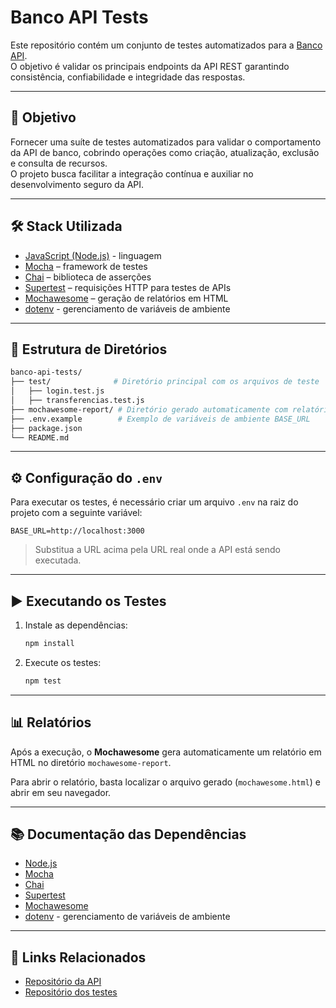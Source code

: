 # Banco API Tests

Este repositório contém um conjunto de testes automatizados para a [Banco API](https://github.com/danicsl23/banco-api).  
O objetivo é validar os principais endpoints da API REST garantindo consistência, confiabilidade e integridade das respostas.

---

## 🚀 Objetivo

Fornecer uma suíte de testes automatizados para validar o comportamento da API de banco, cobrindo operações como criação, atualização, exclusão e consulta de recursos.  
O projeto busca facilitar a integração contínua e auxiliar no desenvolvimento seguro da API.

---

## 🛠️ Stack Utilizada

- [JavaScript (Node.js)](https://nodejs.org/) - linguagem 
- [Mocha](https://mochajs.org/) – framework de testes  
- [Chai](https://www.chaijs.com/) – biblioteca de asserções  
- [Supertest](https://github.com/ladjs/supertest) – requisições HTTP para testes de APIs  
- [Mochawesome](https://github.com/adamgruber/mochawesome) – geração de relatórios em HTML  
- [dotenv](https://github.com/motdotla/dontenv) - gerenciamento de variáveis de ambiente
---

## 📂 Estrutura de Diretórios

```bash
banco-api-tests/
├── test/              # Diretório principal com os arquivos de teste
│   ├── login.test.js
│   ├── transferencias.test.js   
├── mochawesome-report/ # Diretório gerado automaticamente com relatórios em HTML
├── .env.example        # Exemplo de variáveis de ambiente BASE_URL
├── package.json
└── README.md
```

---

## ⚙️ Configuração do `.env`

Para executar os testes, é necessário criar um arquivo `.env` na raiz do projeto com a seguinte variável:

```env
BASE_URL=http://localhost:3000
```

> Substitua a URL acima pela URL real onde a API está sendo executada.

---

## ▶️ Executando os Testes

1. Instale as dependências:
   ```bash
   npm install
   ```

2. Execute os testes:
   ```bash
   npm test
   ```

---

## 📊 Relatórios

Após a execução, o **Mochawesome** gera automaticamente um relatório em HTML no diretório `mochawesome-report`.

Para abrir o relatório, basta localizar o arquivo gerado (`mochawesome.html`) e abrir em seu navegador.

---

## 📚 Documentação das Dependências

- [Node.js](https://nodejs.org/)  
- [Mocha](https://mochajs.org/)  
- [Chai](https://www.chaijs.com/)  
- [Supertest](https://github.com/ladjs/supertest)  
- [Mochawesome](https://github.com/adamgruber/mochawesome)  
- [dotenv](https://github.com/motdotla/dontenv) - gerenciamento de variáveis de ambiente
---

## 📌 Links Relacionados

- [Repositório da API](https://github.com/danicsl23/banco-api)  
- [Repositório dos testes](https://github.com/danicsl23/banco-api-tests)  
